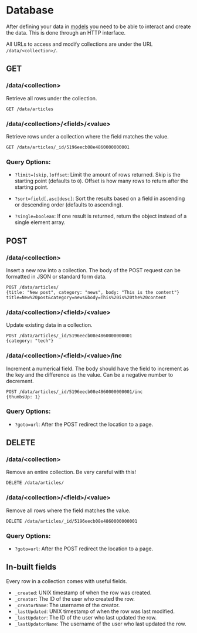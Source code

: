 # Database

After defining your data in [models](/docs/model) you need to be able to interact and create the data. This is done through an HTTP interface.

All URLs to access and modify collections are under the URL `/data/<collection>/`.

## GET

### /data/&lt;collection&gt;

Retrieve all rows under the collection.

~~~
GET /data/articles
~~~

### /data/&lt;collection&gt;/&lt;field&gt;/&lt;value&gt;

Retrieve rows under a collection where the field matches the value.

~~~
GET /data/articles/_id/5196eecb08e4860000000001
~~~

### Query Options:

- `?limit=[skip,]offset`: Limit the amount of rows returned. Skip is the starting point (defaults to `0`). Offset is how many rows to return after the starting point.

- `?sort=field[,asc|desc]`: Sort the results based on a field in ascending or descending order (defaults to ascending).

- `?single=boolean`: If one result is returned, return the object instead of a single element array.

## POST

### /data/&lt;collection&gt;

Insert a new row into a collection. The body of the POST request can be formatted in JSON or standard form data.

~~~
POST /data/articles/
{title: "New post", category: "news", body: "This is the content"}
title=New%20post&category=news&body=This%20is%20the%20content
~~~

### /data/&lt;collection&gt;/&lt;field&gt;/&lt;value&gt;

Update existing data in a collection.

~~~
POST /data/articles/_id/5196eecb08e4860000000001
{category: "tech"}
~~~

### /data/&lt;collection&gt;/&lt;field&gt;/&lt;value&gt;/inc

Increment a numerical field. The body should have the field to increment as the key and the difference as the value. Can be a negative number to decrement.

~~~
POST /data/articles/_id/5196eecb08e4860000000001/inc
{thumbsUp: 1}
~~~

### Query Options:

- `?goto=url`: After the POST redirect the location to a page.

## DELETE

### /data/&lt;collection&gt;

Remove an entire collection. Be very careful with this!

~~~
DELETE /data/articles/
~~~

### /data/&lt;collection&gt;/&lt;field&gt;/&lt;value&gt;

Remove all rows where the field matches the value.

~~~
DELETE /data/articles/_id/5196eecb08e4860000000001
~~~

### Query Options:

- `?goto=url`: After the POST redirect the location to a page.

## In-built fields

Every row in a collection comes with useful fields.

- `_created`: UNIX timestamp of when the row was created.
- `_creator`: The ID of the user who created the row.
- `_creatorName`: The username of the creator.
- `_lastUpdated`: UNIX timestamp of when the row was last modified.
- `_lastUpdator`: The ID of the user who last updated the row.
- `_lastUpdatorName`: The username of the user who last updated the row.